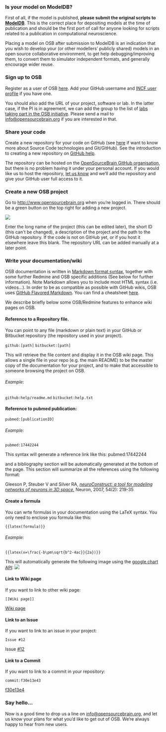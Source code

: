 ### Is your model on ModelDB?

First of all, if the model is published, **please submit the original scripts to [ModelDB](http://senselab.med.yale.edu/ModelDB/default.asp*)**. This is the correct place for depositing models at the time of publication and should be the first port of call for anyone looking for scripts related to a publication in computational neuroscience.

Placing a model on OSB after submission to ModelDB is an indication that you wish to develop your (or other modellers’ publicly shared) models in an open source collaborative environment, to get help debugging/improving them, to convert them to simulator independent formats, and generally encourage wider reuse.

### Sign up to OSB

Register as a user of OSB [here](/account/register). Add your GitHub username and [INCF user profile](http://incf.org/community/people) if you have one.

You should also add the URL of your project, software or lab. In the latter case, if the PI is in agreement, we can add the group to the list of [labs taking part in the OSB initiative](/about#who_about). Please send a mail to info@opensourcebrain.org if you are interested in that.

### Share your code

Create a new repository for your code on GitHub (see [here](/docs/Help/Some_Extra_Information) if want to know more about Source Code technologies and Git/GitHub). See the introduction to creating a new repository on [GitHub help](https://help.github.com/articles/create-a-repo). 

The repository can be hosted on the [OpenSourceBrain GitHub organisation](https://github.com/OpenSourceBrain), but there is no problem having it under your personal account. If you would like us to host the repository, <a href="mailto:info@opensourcebrain.org">let us know</a> and we’ll add the repository and give your GitHub user full access to it.

### Create a new OSB project

Go to http://www.opensourcebrain.org when you’re logged in. There should be a green button on the top right for adding a new project.

![](https://raw.githubusercontent.com/OpenSourceBrain/OSB_Documentation/master/resources/images/NewProject.png)

Enter the long name of the project (this can be edited later), the short ID (this can't be changed), a description of the project and the path to the GitHub repository. If the code is not on GitHub yet, or if you host it elsewhere leave this blank. The repository URL can be added manually at a later point.

### Write your documentation/wiki

OSB documentation is written in [Markdown format syntax](https://daringfireball.net/projects/markdown/basics), together with some further Redmine and OSB specific additions (See below for further information). Note Markdown allows you to include most HTML syntax (i.e. videos...). In order to be as compatible as possible with GitHub wikis, OSB uses [GitHub Flavored Markdown](https://help.github.com/articles/markdown-basics). You can find a cheatsheet [here](/help/en/wiki_markdown_syntax.html).  

We describe briefly below some OSB/Redmine features to enhance wiki pages on OSB.

#### Reference to a Repository file. 

You can point to any file (markdown or plain text) in your GitHub or Bitbucket repository (the repository used in your project).

<code>github:[path]</code>
<code>bitbucket:[path]</code> 

This will retrieve the file content and display it in the OSB wiki page. This allows a single file in your repo (e.g. the main README) to be the master copy of the documentation for your project, and to make that accessible to someone browsing the project on OSB.

###### Example: 
<code>github:help/readme.md</code>
<code>bitbucket:help.txt</code>


#### Reference to pubmed publication: 

<code>pubmed:[publicationID]</code>

###### Example: 

<code>pubmed:17442244</code> 

This syntax will generate a reference link like this:
pubmed:17442244

and a bibliography section will be automatically generated at the bottom of the page. This section will summarize all the references using the following format:

Gleeson P,			Steuber V and 			Silver RA,
<i><a href="http://www.ncbi.nlm.nih.gov/pubmed/17442244">neuroConstruct: a tool for modeling networks of neurons in 3D space.</a></i> Neuron, 2007, 54(2): 219-35 

#### Create a formula

You can wrte formulas in your documentation using the LaTeX syntax. You only need to enclose you formula like this:

<code>{{latex(formula)}}</code>

###### Example:

<code>{{latex(x=\frac{-b\pm\sqrt{b^2-4ac}}{2a})}}
</code>

This will automatically generate the following image using the [google chart API](https://developers.google.com/chart/infographics/docs/formulas): 
![](https://raw.githubusercontent.com/OpenSourceBrain/OSB_Documentation/master/resources/images/formula.png)

#### Link to Wiki page

If you want to link to other wiki page:

<code>[[Wiki page]]</code>

<a href="#">Wiki page</a>

#### Link to an Issue

If you want to link to an issue in your project:

<code>Issue #12</code>

Issue <a href="#">#12</a>

#### Link to a Commit

If you want to link to a commit in your repository:

<code>commit:f30e13e43</code>

<a href="#">f30e13e4</a>


### Say hello…

Now is a good time to drop us a line on info@opensourcebrain.org, and let us know your plans for what you’d like to get out of OSB. We’re always happy to hear from new users.

